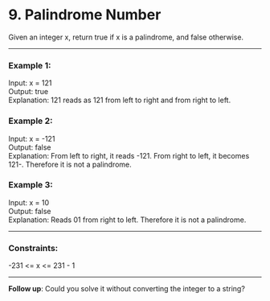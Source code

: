 # 9. Palindrome Number

Given an integer x, return true if x is a palindrome, and false otherwise.

___
### Example 1:
Input: x = 121  
Output: true  
Explanation: 121 reads as 121 from left to right and from right to left.

### Example 2:
Input: x = -121  
Output: false  
Explanation: From left to right, it reads -121. From right to left, it becomes 121-. Therefore it is not a palindrome.

### Example 3:
Input: x = 10  
Output: false  
Explanation: Reads 01 from right to left. Therefore it is not a palindrome.

____
### Constraints:
-231 <= x <= 231 - 1

___
**Follow up**: Could you solve it without converting the integer to a string?